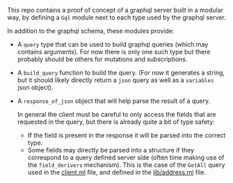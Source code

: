 This repo contains a proof of concept of a graphql server built in a modular way,
by defining a `Gql` module next to each type used by the graphql server.

In addition to the graphql schema, these modules provide:

- A `query` type that can be used to build graphql queries (which may contains arguments).
  For now there is only one such type but there probably should be others for mutations and subscriptions.

- A `build_query` function to build the query.
(For now it generates a string, but it should likely directly return a `json` query as well as a `variables` json object).

- A `response_of_json` object that will help parse the result of a query.

  In general the client must be careful to only access the fields that are requested in the query, but there is already quite a bit of type safety:
  - If the field is present in the response it will be parsed into the correct type.
  - Some fields may directly be parsed into a structure if they correspond to a query defined server side (often time making use of the `field_derivers` mechanism). This is the case of the `GetAll` query used in the [client.ml](client.ml) file, and defined in the [lib/address.ml](lib/address.ml) file.
